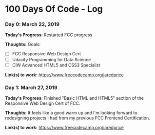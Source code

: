 # 100 Days Of Code - Log

### Day 0: March 22, 2019 

**Today's Progress**: Restarted FCC progress

**Thoughts:** Goals:
- [ ] FCC Responsive Web Design Cert
- [ ] Udacity Programming for Data Science
- [ ] CIW Advanced HTML5 and CSS3 Specialist 

**Link(s) to work:** https://www.freecodecamp.org/jaredprice

### Day 1: March 27, 2019 

**Today's Progress**: Finished "Basic HTML and HTML5" section of the Responsive Web Design Cert of FCC.

**Thoughts:** It feels like a good warm up and I'm looking forward to redesigning projects I had from my previous FCC Frontend Certification.

**Link(s) to work:** https://www.freecodecamp.org/jaredprice

